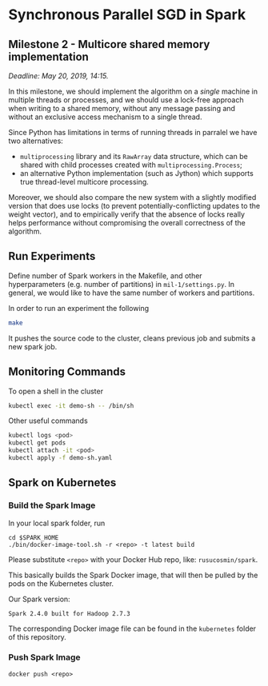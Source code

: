 # Synchronous Parallel SGD in Spark


## Milestone 2 - Multicore shared memory implementation

*Deadline: May 20, 2019, 14:15.*

In this milestone, we should implement the algorithm on a *single* machine in multiple
threads or processes, and we should use a lock-free approach when writing to a shared memory,
without any message passing and without an exclusive access mechanism to a single thread.

Since Python has limitations in terms of running threads in parralel we have two
alternatives:
- `multiprocessing` library and its `RawArray`  data structure, which can be shared with
child processes created with `multiprocessing.Process`;
- an alternative Python implementation (such as Jython) which supports true thread-level
multicore processing.

Moreover, we should also compare the new system with a slightly modified version that does use locks (to prevent potentially-conflicting updates to the weight vector), and to empirically verify that the absence of locks really helps performance without compromising the overall correctness of the algorithm.

## Run Experiments

Define number of Spark workers in the Makefile, and other hyperparameters (e.g. number of partitions) in `mil-1/settings.py`. In general, we would like to have the same number of workers and partitions.

In order to run an experiment the following

```bash
make
```

It pushes the source code to the cluster, cleans previous job and submits a new spark job.

## Monitoring Commands

To open a shell in the cluster

```bash
kubectl exec -it demo-sh -- /bin/sh
```

Other useful commands

```bash
kubectl logs <pod>
kubectl get pods
kubectl attach -it <pod>
kubectl apply -f demo-sh.yaml
```

## Spark on Kubernetes

### Build the Spark Image

In your local spark folder, run
```
cd $SPARK_HOME
./bin/docker-image-tool.sh -r <repo> -t latest build
```

Please substitute `<repo>` with your Docker Hub repo, like: `rusucosmin/spark`.

This basically builds the Spark Docker image, that will
then be pulled by the pods on the Kubernetes cluster.

Our Spark version:
```
Spark 2.4.0 built for Hadoop 2.7.3
```

The corresponding Docker image file can be found
in the `kubernetes` folder of this repository.

### Push Spark Image

```
docker push <repo>
```
